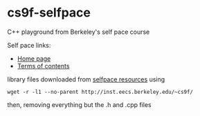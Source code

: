 # cs9f-selfpace
C++ playground from Berkeley's self pace course

Self pace links:  
- [Home page][selfpace_home]  
- [Terms of contents][selfpace_toc]  

library files downloaded from [selfpace resources][selfpace_libs] using

    wget -r -l1 --no-parent http://inst.eecs.berkeley.edu/~cs9f/

then, removing everything but the .h and .cpp files


[selfpace_home]:http://inst.eecs.berkeley.edu/~selfpace/class/cs9f/
[selfpace_toc]:http://inst.eecs.berkeley.edu/~selfpace/studyguide/9F.sg/Output/9F%20study%20guideTOC.html
[selfpace_libs]:http://inst.eecs.berkeley.edu/~cs9f/

